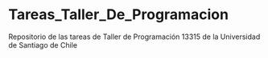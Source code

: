 # Tareas_Taller_De_Programacion
Repositorio de las tareas de Taller de Programación 13315 de la Universidad de Santiago de Chile
